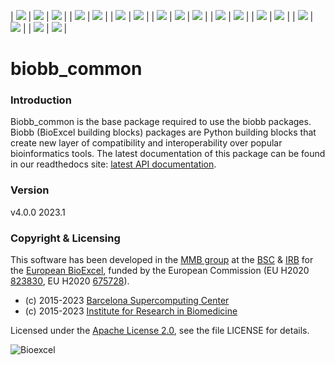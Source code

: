 

| [![](https://img.shields.io/github/v/tag/bioexcel/biobb_common?label=Version)](https://GitHub.com/bioexcel/biobb_common/tags/) | [![](https://img.shields.io/pypi/v/biobb-common.svg?label=Pypi)](https://pypi.python.org/pypi/biobb-common/) | [![](https://img.shields.io/conda/vn/bioconda/biobb_common?label=Conda)](https://anaconda.org/bioconda/biobb_common) |
| [![](https://img.shields.io/badge/Docker-Quay.io-blue)](https://quay.io/repository/biocontainers/biobb_common?tab=tags) | [![](https://img.shields.io/badge/Singularity-GalaxyProject-blue)](https://depot.galaxyproject.org/singularity/biobb_common:4.0.0--pyhdfd78af_0) |
| [![](https://img.shields.io/badge/OS-Unix%20%7C%20MacOS-blue)]() | [![](https://img.shields.io/pypi/pyversions/biobb-common.svg?label=Python%20Versions)]() |
| [![](https://readthedocs.org/projects/biobb-common/badge/?version=latest&label=Docs)](https://biobb-common.readthedocs.io/en/latest/?badge=latest) | ![](https://img.shields.io/website?down_message=Offline&label=Biobb%20Website&up_message=Online&url=https%3A%2F%2Fmmb.irbbarcelona.org%2Fbiobb%2F) | [![](https://img.shields.io/badge/Youtube-tutorial-blue?logo=youtube&logoColor=red)](https://www.youtube.com/watch?v=ou1DOGNs0xM) |
| [![](https://img.shields.io/badge/License-Apache%202.0-blue.svg)](https://opensource.org/licenses/Apache-2.0) | [![](https://img.shields.io/badge/Open%20Source%3f-Yes!-blue)]() |
| [![](https://zenodo.org/badge/DOI/10.1038/s41597-019-0177-4.svg)](https://doi.org/10.1038/s41597-019-0177-4) | [![](https://img.shields.io/endpoint?color=brightgreen&url=https%3A%2F%2Fapi.juleskreuer.eu%2Fcitation-badge.php%3Fshield%26doi%3D10.1038%2Fs41597-019-0177-4)](https://www.nature.com/articles/s41597-019-0177-4#citeas) |
| [![](https://img.shields.io/github/last-commit/bioexcel/biobb_common?label=Last%20Commit)]() | [![](https://img.shields.io/github/issues/bioexcel/biobb_common.svg?color=brightgreen&label=Issues)](https://GitHub.com/bioexcel/biobb_common/issues/) |
| [![](https://img.shields.io/badge/Tests-Passing-brightgreen)]() | [![](https://img.shields.io/badge/Coverage-90%-brightgreen)]() |

# biobb_common

### Introduction
Biobb_common is the base package required to use the biobb
packages.
Biobb (BioExcel building blocks) packages are Python building blocks that
create new layer of compatibility and interoperability over popular
bioinformatics tools.
The latest documentation of this package can be found in our readthedocs site:
[latest API documentation](http://biobb_common.readthedocs.io/en/latest/).

### Version
v4.0.0 2023.1

### Copyright & Licensing
This software has been developed in the [MMB group](http://mmb.irbbarcelona.org) at the [BSC](http://www.bsc.es/) & [IRB](https://www.irbbarcelona.org/) for the [European BioExcel](http://bioexcel.eu/), funded by the European Commission (EU H2020 [823830](http://cordis.europa.eu/projects/823830), EU H2020 [675728](http://cordis.europa.eu/projects/675728)).

* (c) 2015-2023 [Barcelona Supercomputing Center](https://www.bsc.es/)
* (c) 2015-2023 [Institute for Research in Biomedicine](https://www.irbbarcelona.org/)

Licensed under the
[Apache License 2.0](https://www.apache.org/licenses/LICENSE-2.0), see the file LICENSE for details.

![](https://bioexcel.eu/wp-content/uploads/2019/04/Bioexcell_logo_1080px_transp.png "Bioexcel")
